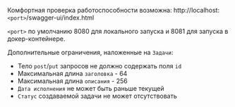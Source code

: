 Комфортная проверка работоспособности возможна:
http://localhost:`<port>`/swagger-ui/index.html

`<port>` по умолчанию 8080 для локального запуска и 8081 для запуска в докер-контейнере.

Дополнительные ограничения, наложенные на `Задачи`:
- Тело `post`/`put` запросов не должно содержать поля `id`
- Максимальная длина `заголовка` - 64
- Максимальная длина `описания` - 256
- `Дата исполнения` не может быть раньше текущей
- `Статус` создаваемой задачи не может отсутствовать
